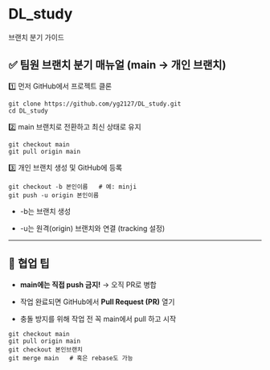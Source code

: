 # DL_study
브랜치 분기 가이드

## **✅ 팀원 브랜치 분기 매뉴얼 (main → 개인 브랜치)**

1️⃣ 먼저 GitHub에서 프로젝트 클론

```
git clone https://github.com/yg2127/DL_study.git
cd DL_study
```

2️⃣ main 브랜치로 전환하고 최신 상태로 유지

```
git checkout main
git pull origin main
```

3️⃣ 개인 브랜치 생성 및 GitHub에 등록

```
git checkout -b 본인이름   # 예: minji
git push -u origin 본인이름
```

- -b는 브랜치 생성
    
- -u는 원격(origin) 브랜치와 연결 (tracking 설정)
    

---

## **🧠 협업 팁**

- **main에는 직접 push 금지!** → 오직 PR로 병합
    
- 작업 완료되면 GitHub에서 **Pull Request (PR)** 열기
    
- 충돌 방지를 위해 작업 전 꼭 main에서 pull 하고 시작
    

```
git checkout main
git pull origin main
git checkout 본인브랜치
git merge main   # 혹은 rebase도 가능
```
